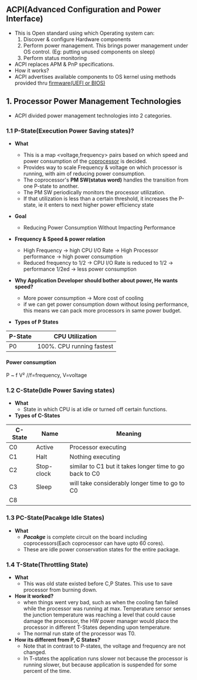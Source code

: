 ## ACPI(Advanced Configuration and Power Interface)
- This is Open standard using which Operating system can:
  1. Discover & configure Hardware components
  2. Perform power management. This brings power management under OS control. (Eg: putting unused components on sleep)
  3. Perform status monitoring
- ACPI replaces APM & PnP specifications.
- How it works?
 - ACPI advertises available components to OS kernel using methods provided thru [firmware(UEFI or BIOS)](https://github.com/amitkumar50/Code-examples/blob/master/cpu_memory_thread_process/CPU/firmware_UEFI.md)

## 1. Processor Power Management Technologies
- ACPI divided power management technologies into 2 categories.

### 1.1 P-State(Execution Power Saving states)?
- **What** 
  - This is a map <voltage,frequency> pairs based on which speed and power consumption of the [coprocessor](https://github.com/amitkumar50/Code-examples/blob/master/cpu_memory_thread_process/CPU/processor_coprocessor.md) is decided.
  - Provides way to scale Frequency & voltage on which processor is running, with aim of reducing power consumption.
  -  The coprocessor's **PM SW(status word)** handles the transition from one P-state to another. 
    - The PM SW periodically monitors the processor utilization.
    - If that utilization is less than a certain threshold, it increases the P-state, ie it enters to next higher power efficiency state
  
- **Goal** 
  - Reducing Power Consumption Without Impacting Performance
  
- **Frequency & Speed & power relation**  
  - High Frequency -> high CPU I/O Rate -> High Processor performance -> high power consumption
  - Reduced frequency to 1/2 -> CPU I/O Rate is reduced to 1/2 -> performance 1/2ed -> less power consumption

- **Why Application Developer should bother about power, He wants speed?**
  - More power consumption -> More cost of cooling 
  - if we can get power consumption down without losing performance, this means we can pack more processors in same power budget.

- **Types of P States**

| P-State | CPU Utilization |
| --- | --- |
| P0 | 100%. CPU running fastest |

#### Power consumption
P ~ f V²	//f=frequency, V=voltage

### 1.2 C-State(Idle Power Saving states)
- **What** 
  - State in which CPU is at idle or turned off certain functions.
- **Types of C-States**

| C-State | Name | Meaning |
| --- | --- | --- |
| C0 | Active | Processor executing |
| C1 | Halt | Nothing executing |
| C2 | Stop-clock | similar to C1 but it takes longer time to go back to C0 |
| C3 | Sleep | will take considerably longer time to go to C0 |
| C8 |

### 1.3 PC-State(Pacakge Idle States)
- **What**
  - ***Pacakge*** is complete circuit on the board including coprocessors(Each coprocessor can have upto 60 cores).
  - These are idle power conservation states for the entire package. 
  
### 1.4 T-State(Throttling State)
- **What** 
  - This was old state existed before C,P States. This use to save processor from burning down.
- **How it worked?** 
  - when things went very bad, such as when the cooling fan failed while the processor was running at max. Temperature sensor senses the junction temperature was reaching a level that could cause damage the processor, the HW power manager would place the processor in different T-States depending upon temperature.
  - The normal run state of the processor was T0.
- **How its different from P, C States?**
  - Note that in contrast to P-states, the voltage and frequency are not changed. 
  - In T-states the application runs slower not because the processor is running slower, but because application is suspended for some percent of the time. 
